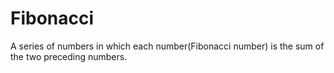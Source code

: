 # Fibonacci
A series of numbers in which each number(Fibonacci number) is the sum of the two preceding numbers.
